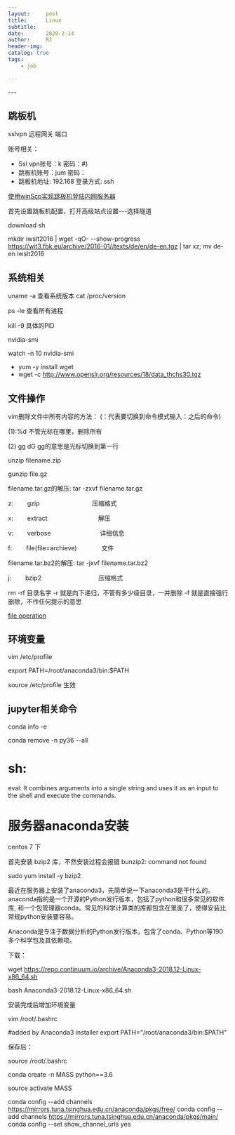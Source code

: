 ```yaml
---
layout:     post
title:      Linux
subtitle:   
date:       2020-2-14
author:     RJ
header-img: 
catalog: true
tags:
    - job

---
```

<p id = "build"></p>
---



## 跳板机

sslvpn 远程网关 端口

账号相关：

- Ssl vpn账号：k 		密码：#)
- 跳板机账号：jum		密码：
- 跳板机地址:	192.168	登录方式: ssh


[使用winScp实现跳板机登陆内网服务器](https://blog.csdn.net/shengqianfeng/article/details/88603250)

首先设置跳板机配置，打开高级站点设置---选择隧道

download sh

mkdir iwslt2016 | 
wget -qO- --show-progress https://wit3.fbk.eu/archive/2016-01//texts/de/en/de-en.tgz | 
tar xz; mv de-en iwslt2016



## 系统相关

uname -a 查看系统版本  cat /proc/version

ps -le 查看所有进程

kill -9 具体的PID
 
nvidia-smi

watch -n 10 nvidia-smi

- yum -y install wget
- wget -c http://www.openslr.org/resources/18/data_thchs30.tgz


## 文件操作

vim删除文件中所有内容的方法：
(：代表要切换到命令模式输入：之后的命令)

(1):%d    不管光标在哪里，删除所有

(2) gg dG   gg的意思是光标切换到第一行


unzip filename.zip

gunzip file.gz 

filename.tar.gz的解压:   tar -zxvf filename.tar.gz

z: 　　gzip  　　　　　　　　    压缩格式

x: 　　extract　　　　　　　　  解压

v:　　 verbose　　　　　　　　详细信息

f: 　　file(file=archieve)　　　　文件

filename.tar.bz2的解压:  tar -jxvf filename.tar.bz2

j: 　　bzip2　　　　　　　　　 压缩格式


rm -rf 目录名字  -r 就是向下递归，不管有多少级目录，一并删除   -f 就是直接强行删除，不作任何提示的意思

[file operation](https://blog.csdn.net/linjpg/article/details/77854671)

## 环境变量

vim /etc/profile

export PATH=/root/anaconda3/bin:$PATH

source /etc/profile  生效



## jupyter相关命令

conda info -e

conda remove -n py36 --all

# sh:

eval: It combines arguments into a single string and uses it as an input to the shell and execute the commands.



# 服务器anaconda安装

centos 7 下

首先安装 bzip2 库，不然安装过程会报错 bunzip2: command not found

sudo yum install -y bzip2


最近在服务器上安装了anaconda3，先简单说一下anaconda3是干什么的。anaconda指的是一个开源的Python发行版本，包括了python和很多常见的软件库, 和一个包管理器conda。常见的科学计算类的库都包含在里面了，使得安装比常规python安装要容易。

Anaconda是专注于数据分析的Python发行版本，包含了conda、Python等190多个科学包及其依赖项。

下载：

wget https://repo.continuum.io/archive/Anaconda3-2018.12-Linux-x86_64.sh

bash Anaconda3-2018.12-Linux-x86_64.sh 

安装完成后增加环境变量

vim /root/.bashrc
 

 #added by Anaconda3 installer
 export PATH="/root/anaconda3/bin:$PATH"

保存后：

source /root/.bashrc

conda create -n MASS python==3.6

source activate MASS

conda config --add channels https://mirrors.tuna.tsinghua.edu.cn/anaconda/pkgs/free/
conda config --add channels https://mirrors.tuna.tsinghua.edu.cn/anaconda/pkgs/main/
conda config --set show_channel_urls yes

